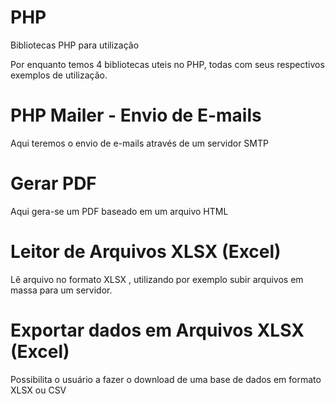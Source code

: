 # PHP
Bibliotecas PHP para utilização

Por enquanto temos 4 bibliotecas uteis no PHP, todas com seus respectivos exemplos de utilização.

# PHP Mailer - Envio de E-mails
Aqui teremos o envio de e-mails através de um servidor SMTP

# Gerar PDF 
Aqui gera-se um PDF baseado em um arquivo HTML 

# Leitor de Arquivos XLSX (Excel)
Lê arquivo no formato XLSX , utilizando por exemplo subir arquivos em massa para um servidor.

# Exportar dados em Arquivos XLSX (Excel)
Possibilita o usuário a fazer o download de uma base de dados em formato XLSX ou CSV
